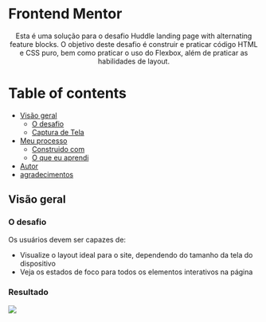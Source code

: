 # Frontend Mentor

<p align="center">Esta é uma solução para o desafio Huddle landing page with alternating feature blocks. O objetivo deste desafio é construir e praticar código HTML e CSS puro, bem como praticar o uso do Flexbox, além de praticar as habilidades de layout.</p>

Table of contents
=================

   * [Visão geral](#visao-geral)
      * [O desafio](#O-desafio)
      * [Captura de Tela](#Captura-de-Tela)
   * [Meu processo](#Meu-processo)
      * [Construido com](#Construido-com)
      * [O que eu aprendi](#O-que-eu-aprendi)
   * [Autor](#Autor)
   * [agradecimentos](#agradecimentos)

## Visão geral

### O desafio

Os usuários devem ser capazes de:

- Visualize o layout ideal para o site, dependendo do tamanho da tela do dispositivo
- Veja os estados de foco para todos os elementos interativos na página
 
 ### Resultado
 
 ![](./)
